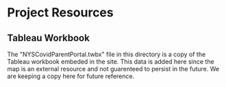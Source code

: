 # Project Resources

## Tableau Workbook

The "NYSCovidParentPortal.twbx" file in this directory is a copy of the Tableau workbook embeded in the site. This data is added here since the map is an external resource and not guarenteed to persist in the future. We are keeping a copy here for future reference.
